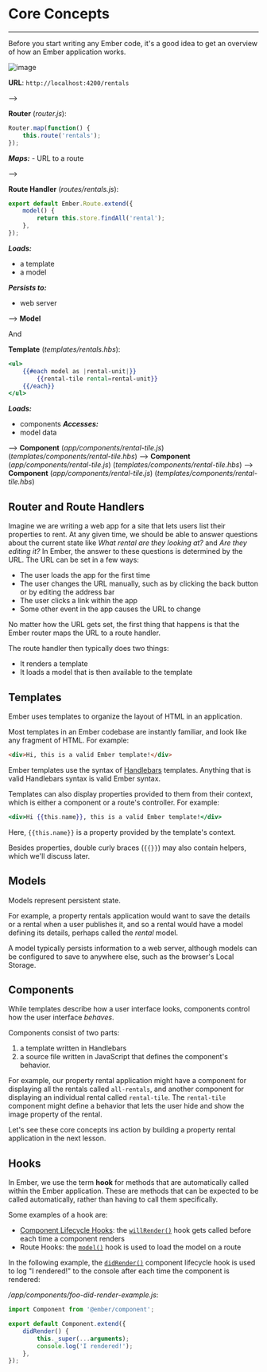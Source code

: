 # Core Concepts

---

Before you start writing any Ember code, it's a good idea to get an overview of how an Ember application works.

![image](https://guides.emberjs.com/images/ember-core-concepts/ember-core-concepts.png)

**URL**: `http://localhost:4200/rentals`

-->

**Router** (_router.js_):

```js
Router.map(function() {
    this.route('rentals');
});
```

**_Maps:_** - URL to a route

-->

**Route Handler** (_routes/rentals.js_):

```js
export default Ember.Route.extend({
    model() {
        return this.store.findAll('rental');
    },
});
```

**_Loads:_**

-   a template
-   a model

**_Persists to:_**

-   web server

--> **Model**

And

**Template** (_templates/rentals.hbs_):

```hbs
<ul>
    {{#each model as |rental-unit|}}
        {{rental-tile rental=rental-unit}}
    {{/each}}
</ul>
```

**_Loads:_**

-   components
    **_Accesses:_**
-   model data

--> **Component** (_app/components/rental-tile.js_) (_templates/components/rental-tile.hbs_)
--> **Component** (_app/components/rental-tile.js_) (_templates/components/rental-tile.hbs_)
--> **Component** (_app/components/rental-tile.js_) (_templates/components/rental-tile.hbs_)

## Router and Route Handlers

Imagine we are writing a web app for a site that lets users list their properties to rent. At any given time, we should be able to answer questions about the current state like _What rental are they looking at?_ and _Are they editing it?_ In Ember, the answer to these questions is determined by the URL. The URL can be set in a few ways:

-   The user loads the app for the first time
-   The user changes the URL manually, such as by clicking the back button or by editing the address bar
-   The user clicks a link within the app
-   Some other event in the app causes the URL to change

No matter how the URL gets set, the first thing that happens is that the Ember router maps the URL to a route handler.

The route handler then typically does two things:

-   It renders a template
-   It loads a model that is then available to the template

## Templates

Ember uses templates to organize the layout of HTML in an application.

Most templates in an Ember codebase are instantly familiar, and look like any fragment of HTML. For example:

```html
<div>Hi, this is a valid Ember template!</div>
```

Ember templates use the syntax of [Handlebars](http://handlebarsjs.com/) templates. Anything that is valid Handlebars syntax is valid Ember syntax.

Templates can also display properties provided to them from their context, which is either a component or a route's controller. For example:

```hbs
<div>Hi {{this.name}}, this is a valid Ember template!</div>
```

Here, `{{this.name}}` is a property provided by the template's context.

Besides properties, double curly braces (`{{}}`) may also contain helpers, which we'll discuss later.

## Models

Models represent persistent state.

For example, a property rentals application would want to save the details or a rental when a user publishes it, and so a rental would have a model defining its details, perhaps called the _rental_ model.

A model typically persists information to a web server, although models can be configured to save to anywhere else, such as the browser's Local Storage.

## Components

While templates describe how a user interface looks, components control how the user interface _behaves_.

Components consist of two parts:

1. a template written in Handlebars
2. a source file written in JavaScript that defines the component's behavior.

For example, our property rental application might have a component for displaying all the rentals called `all-rentals`, and another component for displaying an individual rental called `rental-tile`. The `rental-tile` component might define a behavior that lets the user hide and show the image property of the rental.

Let's see these core concepts ins action by building a property rental application in the next lesson.

## Hooks

In Ember, we use the term **hook** for methods that are automatically called within the Ember application. These are methods that can be expected to be called automatically, rather than having to call them specifically.

Some examples of a hook are:

-   [Component Lifecycle Hooks](https://guides.emberjs.com/release/components/the-component-lifecycle/): the [`willRender()`](https://emberjs.com/api/ember/release/classes/Component/methods/willRender?anchor=willRender/) hook gets called before each time a component renders
-   Route Hooks: the [`model()`](https://www.emberjs.com/api/ember/release/classes/Route/methods/model?anchor=model/) hook is used to load the model on a route

In the following example, the [`didRender()`](https://emberjs.com/api/ember/release/classes/Component/methods?anchor=didRender/) component lifecycle hook is used to log "I rendered!" to the console after each time the component is rendered:

_/app/components/foo-did-render-example.js_:

```js
import Component from '@ember/component';

export default Component.extend({
    didRender() {
        this._super(...arguments);
        console.log('I rendered!');
    },
});
```
